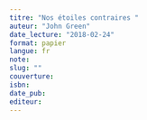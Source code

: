 ```yaml
---
titre: "Nos étoiles contraires "
auteur: "John Green"
date_lecture: "2018-02-24"
format: papier
langue: fr
note:
slug: ""
couverture: 
isbn: 
date_pub: 
editeur: 
---
```

